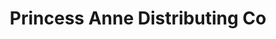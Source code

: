 ---
title: "Princess Anne Distributing Co"
url: /virginia-beach/princess-anne-distributing-co/
shop: fishing
---